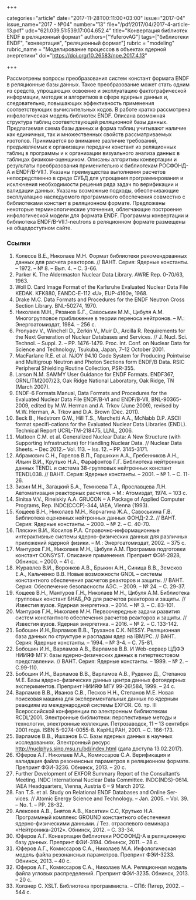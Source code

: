 +++

categories="article"
date="2017-11-28T00:11:00+03:00"
issue="2017-04"
issue_name="2017 - №04"
number="13"
file="/pdf/2017/04/2017-4-article-13.pdf"
udc="621.039.51:539.17:004.652.4"
title="Конвертация библиотек ENDF в реляционный формат"
authors=["YuferovAG"]
tags=["библиотеки ENDF", "конвертация", "реляционный формат"]
rubric = "modeling"
rubric_name = "Моделирование процессов в объектах ядерной энергетики"
doi="https://doi.org/10.26583/npe.2017.4.13"

+++

Рассмотрены вопросы преобразования систем констант формата ENDF в реляционные базы данных. Такое преобразование может стать одним из средств, упрощающих освоение и эксплуатацию фактографической информации, методик и алгоритмов в сфере ядерных данных и, следовательно, повышающих эффективность применения соответствующих вычислительных кодов. В работе кратко рассмотрена инфологическая модель библиотек ENDF. Описана возможная структура таблиц соответствующей реляционной базы данных. Предлагаемая схема базы данных и форма таблиц учитывают наличие как единичных, так и множественных свойств рассматриваемых изотопов. Принимается во внимание различие требований, предъявляемых к организации передачи констант из реляционных таблиц в программы и к организации визуального анализа данных в таблицах физиком-оценщиком. Описаны алгоритмы конвертации и результаты преобразования применительно к библиотекам РОСФОНД-А и ENDF/B-VII.1. Указаны преимущества выполнения расчетов непосредственно в среде СУБД для упрощения программирования и исключения необходимости решения ряда задач по верификации и валидации данных. Указаны возможные подходы, обеспечивающие эксплуатацию наследуемого программного обеспечения совместно с библиотеками констант в реляционном формате. Предложены некоторые терминологические уточнения, облегчающие построение инфологической модели для формата ENDF. Программы конвертации и библиотека ENDF/B-VII.1-neutrons в реляционном формате размещены на общедоступном сайте.

### Ссылки

1. Колесов В.Е., Николаев М.Н. Формат библиотеки рекомендованных данных для расчета реакторов. // ВАНТ. Серия: Ядерные константы. – 1972. – № 8. – Вып. 4. – С. 3-66.
2. Parker K. The Aldermaston Nuclear Data Library. AWRE Rep. 0-70/63, 1963.
3. Woll D. Card Image Format of the Karlsruhe Evaluated Nuclear Data File KEDAK. KFK880, EANDC-E-112 «U», EUP-4160e, 1968.
4. Drake M.С. Data Formats and Procedures for the ENDF Neutron Cross Section Library. BNL-50274, 1970.
5. Николаев М.Н., Рязанов Б.Г., Савоськин М.М., Цибуля А.М. Многогрупповое приближение в теории переноса нейтронов. – М.: Энергоатомиздат, 1984. – 256 с.
6. Pronyaev V., Winchell D., Zerkin V., Muir D., Arcilla R. Requirements for the Next Generation of Nuclear Databases and Services. // J. Nucl. Sci. Technol. – Suppl. 2. – PP. 1476-1479. Proc. Int. Conf. on Nuclear Data for Science and Technology, Tsukuba, Japan, 7–12 October 2001.
7. MacFarlane R.E. et al. NJOY 94.10 Code System for Producing Pointwise and Multigroup Neutron and Photon Sections form ENDF/B Data. RSIC Peripheral Shielding Routine Collection, PSR-355.
8. Larson N.M. SAMMY User Guidance for ENDF Formats. ENDF367, ORNL/TM2007/23, Oak Ridge National Laboratory, Oak Ridge, TN (March 2007).
9. ENDF-6 Formats Manual, Data Formats and Procedures for the Evaluated Nuclear Data File ENDF/B-VI and ENDF/B-VII, BNL-90365-2009, edited by M.W. Herman and A. Trkov (June 2009), revised by M.W. Herman, A. Trkov and D.A. Brown (Dec. 2011).
10. Beck B., Hedstrom G.W., Hill T.S., Marchetti A.A., McNabb D.P. ASCII format specifi-cations for the Evaluated Nuclear Data Libraries (ENDL). Technical Report UCRL-TM-218475, LLNL, 2006.
11. Mattoon C.M. et al. Generalized Nuclear Data: A New Structure (with Supporting Infrastructure) for Handling Nuclear Data. // Nuclear Data Sheets. – Dec 2012.– Vol. 113. – Iss. 12. – PP. 3145-3171.
12. Абрамович С.Н., Горелов В.П., Горшихин А.А., Гребенников А.Н., Ильин В.И., Крутько Н.А., Фарафонтов Г.Г. Библиотека нейтронных данных TENDL и система 38-групповых нейтронных констант TENDL038. // ВАНТ. Серия: Ядерные константы. – 2001. – № 1. – С. 11-26.
13. Зизин М.Н., Загацкий Б.А., Темноева Т.А., Ярославцева Л.Н. Автоматизация реакторных расчетов. – М.: Атомиздат, 1974. – 103 с.
14. Sinitsa V.V., Rineiskiy A.A. GRUCON – A Package of Applied Computer Programs, Rep. INDC(CCCP)-344, IAEA, Vienna (1993).
15. Кощеев В.Н., Николаев М.Н., Корчагина Ж.А., Савоськина Г.В. Библиотека оцененных нейтронных данных ФОНД-2.2. // ВАНТ. Серия: Ядерные константы. – 2000. – № 2. – С. 40-70.
16. Пляскин В.И., Косилов Р.А. Справочно-информационные интерактивные системы ядерно-физических данных для различных приложений ядерной физики. – М.: Энергоатомиздат, 2002. – 375 с.
17. Мантуров Г.Н., Николаев М.Н., Цибуля А.М. Программа подготовки констант CONSYST. Описание применения. Препринт ФЭИ-2828, Обнинск. – 2000. – 41 с.
18. Журавлев В.И., Воронков А.В., Брыкин А.Н., Синица В.В., Земсков Е.А., Кальченко В.В. Новые возможности GNDL – системы константного обеспечения расчетов реакторов и защиты. // ВАНТ. Серия: Обеспечение безопасности АЭС. – 2009. – № 24. – С. 29-37.
19. Кощеев В.Н., Мантуров Г.Н., Николаев М.Н., Цибуля A.М. Библиотека групповых констант БНАБ_РФ для расчетов реакторов и защиты. // Известия вузов. Ядерная энергетика. – 2014. – № 3. – С. 83-101.
20. Мантуров Г.Н., Николаев М.Н. Первоочередные задачи развития систем константного обеспечения расчетов реакторов и защиты. // Известия вузов. Ядерная энергетика. – 2016. – № 2. – С. 133-142.
21. Бобошин И.Н.,Варламов В.В., Труханов С.К. NESSY. Реляционная база данных по структуре и распадам ядер на IBM/PC. // ВАНТ. Серия: Ядерные константы. – 1994. – № 3-4. – С. 75-81.
22. Бобошин И.Н., Варламов А.В., Варламов В.В. И Web-сервер ЦДФЭ НИИЯФ МГУ: базы ядерно-физических данных в гипертекстовом представлении. // ВАНТ. Серия: Ядерные константы. – 1999. – № 2. – С.99-110.
23. Бобошин И.Н., Варламов В.В., Варламов А.В., Руденко Д., Степанов М.Е. Базы ядерно-физических данных центра данных фотоядерных экспериментов. Препринт НИИЯФ МГУ 99-26\584, 1999. – 24 с.
24. Варламов В.В., Иванов С.В., Песков Н.Н., Степанов М.Е. Новая поисковая машина для экспериментальных данных по ядерным реакциям из международной системы EXFOR. Сб. тр. III Всероссийской конференции по электронным библиотекам RCDL’2001. Электронные библиотеки: перспективные методы и технологии, электронные коллекции. Петрозаводск, 11 – 13 сентября 2001 года. ISBN 5-9274-0055-8. КарНЦ РАН, 2001. – С. 166-173.
25. Варламов В.В., Ишханов Б.С. Базы ядерных данных в научных исследованиях. Электронный ресурс http://nuclphys.sinp.msu.ru/bd/index.html (дата доступа 13.02.2017).
26. Юферов А.Г. Николаев М.А., Комиссаров С.А. Верификация и валидация файла резонансных параметров в реляционном формате. Препринт ФЭИ-3236. Обнинск, 2013. – 20 с.
27. Further Development of EXFOR Summary Report of the Consultant’s Meeting. INDC International Nuclear Data Committee. INDC(NDS)-0614. IAEA Headquarters, Vienna, Austria 6 – 9 March 2012.
28. Fan T.S. et al. Study on Relational ENDF Databases and Online Ser-vices. // Atomic Energy Science and Technology. – Jan. 2005. – Vol. 39. – No. 1. – PP. 28-32.
29. Алексеев А.В., Бнятов А.В., Касаткин С.С, Крутько Н.А. Программный комплекс GROUND константного обеспечения ядерно-физическими данными. / Тез. отраслевого семинара «Нейтроника-2012». Обнинск, 2012. – С. 33-34.
30. Юферов А.Г. Конвертация библиотеки РОСФОНД-А в реляционную базу данных. Препринт ФЭИ-3194. Обнинск, 2011. – 28 c.
31. Юферов А.Г., Комиссаров С.А., Николаев М.А. Инфологическая модель файла резонансных параметров. Препринт ФЭИ-3233. Обнинск, 2013. – 40 c.
32. Юферов А.Г., Комиссаров С.А., Николаев М.А. Реляционная модель файла угловых распределений. Препринт ФЭИ-3235. Обнинск, 2013. – 20 c.
33. Холзнер С. XSLT. Библиотека программиста. – СПб: Питер, 2002. – 544 c.